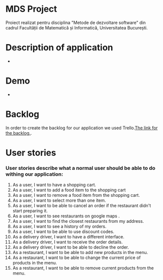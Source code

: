 # MDS Project

Proiect realizat pentru disciplina "Metode de dezvoltare software" din cadrul Facultății de Matematică și Informatică, Universitatea București.

# Description of application

-

# Demo

-

# Backlog

In order to create the backlog for our application we used Trello.[The link for the backlog.](https://trello.com/b/9RWTZwVI/mds-project).


# User stories

### User stories describe what a normal user should be able to do withing our application:

1. As a user, I want to have a shopping cart.
2. As a user, I want to add a food item to the shopping cart
3. As a user, I want to remove a food item from the shopping cart.
4. As a user, I want to select more than one item.
5. As a user, I want to be able to cancel an order if the restaurant didn't start preparing it.
6. As a user, I want to see restaurants on google maps .
7. As a user, I want to find the closest restaurants from my address.
8. As a user, I want to see a history of my orders.
9. As a user, I want to be able to use discount codes.
10. As a delivery driver, I want to have a different interface.
11. As a delivery driver, I want to receive the order details.
12. As a delivery driver, I want to be able to decline the order.
13. As a restaurant, I want to be able to add new products  in the menu.
14. As a restaurant, I want to be able to change the current price of products in the menu.
15. As a restaurant, I want to be able to remove current products from the menu. 
